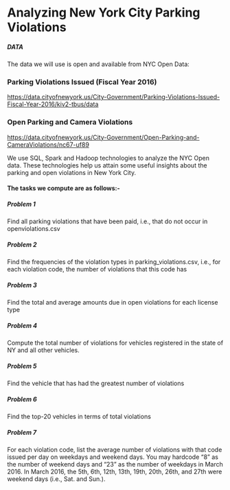 # Analyzing New York City Parking Violations

##### DATA
The data we will use is open and available from NYC Open Data:

### Parking Violations Issued (Fiscal Year 2016)
https://data.cityofnewyork.us/City-Government/Parking-Violations-Issued-Fiscal-Year-2016/kiv2-tbus/data
### Open Parking and Camera Violations
https://data.cityofnewyork.us/City-Government/Open-Parking-and-CameraViolations/nc67-uf89

We use SQL, Spark and Hadoop technologies to analyze the NYC Open data. These technologies help us attain some useful insights about the parking and open violations in New York City. 

#### The tasks we compute are as follows:-

##### Problem 1
Find all parking violations that have been paid, i.e., that do not occur in openviolations.csv

##### Problem 2
Find the frequencies of the violation types in parking_violations.csv, i.e., for each
violation code, the number of violations that this code has

##### Problem 3
Find the total and average amounts due in open violations for each license type

##### Problem 4
Compute the total number of violations for vehicles registered in the state of NY and
all other vehicles.

##### Problem 5
 Find the vehicle that has had the greatest number of violations

##### Problem 6
Find the top-20 vehicles in terms of total violations

##### Problem 7
For each violation code, list the average number of violations with that code issued per day on weekdays and weekend days. You may hardcode “8” as the number of weekend days and “23” as the number of weekdays in March 2016. In March 2016, the 5th, 6th, 12th, 13th, 19th, 20th, 26th, and 27th were weekend days (i.e., Sat. and Sun.).
